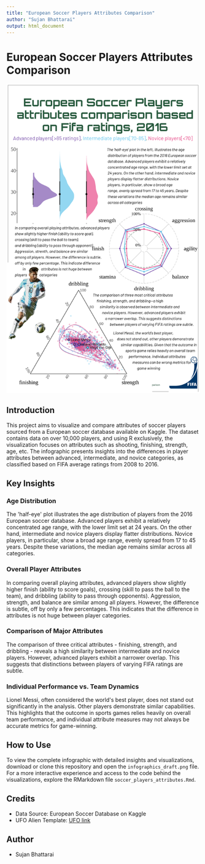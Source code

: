 ```yaml
---
title: "European Soccer Players Attributes Comparison"
author: "Sujan Bhattarai"
output: html_document
---
```


# European Soccer Players Attributes Comparison

![Infographics](static_image/infographics.png)

## Introduction

This project aims to visualize and compare attributes of soccer players sourced from a European soccer database available on Kaggle. The dataset contains data on over 10,000 players, and using R exclusively, the visualization focuses on attributes such as shooting, finishing, strength, age, etc. The infographic presents insights into the differences in player attributes between advanced, intermediate, and novice categories, as classified based on FIFA average ratings from 2008 to 2016.

## Key Insights

### Age Distribution

The 'half-eye' plot illustrates the age distribution of players from the 2016 European soccer database. Advanced players exhibit a relatively concentrated age range, with the lower limit set at 24 years. On the other hand, intermediate and novice players display flatter distributions. Novice players, in particular, show a broad age range, evenly spread from 17 to 45 years. Despite these variations, the median age remains similar across all categories.

### Overall Player Attributes

In comparing overall playing attributes, advanced players show slightly higher finish (ability to score goals), crossing (skill to pass the ball to the team), and dribbling (ability to pass through opponents). Aggression, strength, and balance are similar among all players. However, the difference is subtle, off by only a few percentages. This indicates that the difference in attributes is not huge between player categories.

### Comparison of Major Attributes

The comparison of three critical attributes - finishing, strength, and dribbling - reveals a high similarity between intermediate and novice players. However, advanced players exhibit a narrower overlap. This suggests that distinctions between players of varying FIFA ratings are subtle.

### Individual Performance vs. Team Dynamics

Lionel Messi, often considered the world's best player, does not stand out significantly in the analysis. Other players demonstrate similar capabilities. This highlights that the outcome in sports games relies heavily on overall team performance, and individual attribute measures may not always be accurate metrics for game-winning.

## How to Use

To view the complete infographic with detailed insights and visualizations, download or clone this repository and open the `infographics_draft.png` file. For a more interactive experience and access to the code behind the visualizations, explore the RMarkdown file `soccer_players_attributes.Rmd`.

## Credits

-   Data Source: European Soccer Database on Kaggle
-   UFO Alien Template: [UFO link](https://github.com/doehm/tidytues/blob/main/scripts/2023/week-25-ufo/ufo.png)

## Author

-   Sujan Bhattarai
